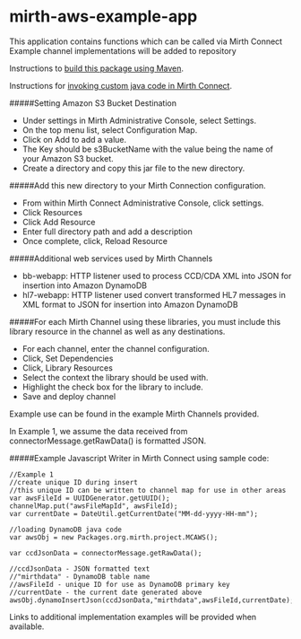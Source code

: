 # mirth-aws-example-app
This application contains functions which can be called via Mirth Connect
Example channel implementations will be added to repository

Instructions to [build this package using Maven](http://docs.aws.amazon.com/sdk-for-java/v1/developer-guide/setup-project-maven.html).

Instructions for [invoking custom java code in Mirth Connect](http://www.mirthcorp.com/community/wiki/display/mirth/How+to+create+and+invoke+custom+Java+code+in+Mirth+Connect).

#####Setting Amazon S3 Bucket Destination
 * Under settings in Mirth Administrative Console, select Settings.
 * On the top menu list, select Configuration Map.
 * Click on Add to add a value.  
 * The Key should be s3BucketName with the value being the name of your Amazon S3 bucket. 
 * Create a directory and copy this jar file to the new directory. 

#####Add this new directory to your Mirth Connection configuration.
 * From within Mirth Connect Administrative Console, click settings.
 * Click Resources
 * Click Add Resource
 * Enter full directory path and add a description
 * Once complete, click, Reload Resource

#####Additional web services used by Mirth Channels
 * bb-webapp: HTTP listener used to process CCD/CDA XML into JSON for insertion into Amazon DynamoDB
 * hl7-webapp: HTTP listener used convert transformed HL7 messages in XML format to JSON for insertion into Amazon DynamoDB

#####For each Mirth Channel using these libraries, you must include this library resource in the channel as well as any destinations.
 * For each channel, enter the channel configuration.
 * Click, Set Dependencies
 * Click, Library Resources
 * Select the context the library should be used with.
 * Highlight the check box for the library to include.
 * Save and deploy channel

Example use can be found in the example Mirth Channels provided.

In Example 1, we assume the data received from connectorMessage.getRawData() is formatted JSON.

#####Example Javascript Writer in Mirth Connect using sample code:
```
//Example 1
//create unique ID during insert
//this unique ID can be written to channel map for use in other areas
var awsFileId = UUIDGenerator.getUUID();
channelMap.put("awsFileMapId", awsFileId);
var currentDate = DateUtil.getCurrentDate("MM-dd-yyyy-HH-mm");

//loading DynamoDB java code
var awsObj = new Packages.org.mirth.project.MCAWS();

var ccdJsonData = connectorMessage.getRawData();

//ccdJsonData - JSON formatted text
//"mirthdata" - DynamoDB table name
//awsFileId - unique ID for use as DynamoDB primary key
//currentDate - the current date generated above
awsObj.dynamoInsertJson(ccdJsonData,"mirthdata",awsFileId,currentDate);
```

Links to additional implementation examples will be provided when available.
